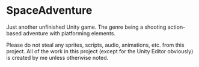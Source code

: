 # SpaceAdventure
Just another unfinished Unity game. The genre being a shooting action-based adventure with platforming elements.

Please do not steal any sprites, scripts, audio, animations, etc. from this project. 
All of the work in this project (except for the Unity Editor obviously) is created by me unless otherwise noted.
